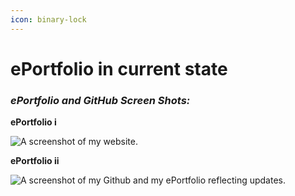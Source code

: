 ```yaml
---
icon: binary-lock
---
```


# ePortfolio in current state

### _**ePortfolio** and **GitHub** Screen Shots:_

**ePortfolio i**

![A screenshot of my website.](../../../../.gitbook/assets/0.png)

**ePortfolio ii**

![A screenshot of my Github and my ePortfolio reflecting updates.](../../../../.gitbook/assets/1.png)

###
